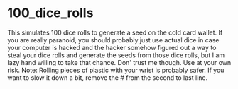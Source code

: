 # 100_dice_rolls

This simulates 100 dice rolls to generate a seed on the cold card wallet. If you are really paranoid, you should probably just use actual dice in case your computer is hacked and the hacker somehow figured out a way to steal your dice rolls and generate the seeds from those dice rolls, but I am lazy hand willing to take that chance.
Don' trust me though.
Use at your own risk.
Note: Rolling pieces of plastic with your wrist is probably safer.
If you want to slow it down a bit, remove the # from the second to last line.
